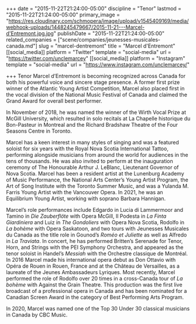 +++
date = "2015-11-22T21:24:00-05:00"
discipline = "Tenor"
lastmod = "2015-11-22T21:24:00-05:00"
primary_image = "https://res.cloudinary.com/schmopera/image/upload/v1545409169/media/webhook-uploads/1448245479667/2015-11-21---Marcel-d'Entremont.jpg.jpg"
publishDate = "2015-11-22T21:24:00-05:00"
related_companies = ["scene/companies/jeunesses-musicales-canada.md"]
slug = "marcel-dentremont"
title = "Marcel d&#039;Entremont"
[[social_media]]
platform = "Twitter"
template = "social-media"
url = "https://twitter.com/unclemarcey"
[[social_media]]
platform = "Instagram"
template = "social-media"
url = "https://www.instagram.com/unclemarcey/"

+++
Tenor Marcel d’Entremont is becoming recognized across Canada for both his powerful voice and sincere stage presence. A former first prize winner of the Atlantic Young Artist Competition, Marcel also placed first in the vocal division of the National Music Festival of Canada and claimed the Grand Award for overall best performer.

In November of 2018, he was named the winner of the Wirth Vocal Prize at McGill University, which resulted in solo recitals at La Chapelle historique du Bon-Pasteur in Montreal and the Richard Bradshaw Theatre of the Four Seasons Centre in Toronto.

Marcel has a keen interest in many styles of singing and was a featured soloist for six years with the Royal Nova Scotia International Tattoo, performing alongside musicians from around the world for audiences in the tens of thousands. He was also invited to perform at the inauguration ceremony of The Honourable Arthur J. LeBlanc, Lieutenant Governor of Nova Scotia. Marcel has been a resident artist at the Lunenburg Academy of Music Performance, the National Arts Center’s Young Artist Program, the Art of Song Institute with the Toronto Summer Music, and was a Yulanda M. Farris Young Artist with the Vancouver Opera. In 2021, he was an Equilibrium Young Artist, working with soprano Barbara Hannigan.

Marcel’s role performances include Edgardo in Lucia di Lammermoor and Tamino in _Die Zauberflöte_ with Opera McGill, Il Podesta in _La Finta Giardiniera_ and Luiz in _The Gondoliers_ with Opera Nova Scotia, Rodolfo in _La bohème_ with Opera Saskatoon, and two tours with Jeunesses Musicales du Canada as the title role in Gounod’s _Roméo et Juliette_ as well as Alfredo in _La Traviata_. In concert, he has performed Britten’s Serenade for Tenor, Horn, and Strings with the PEI Symphony Orchestra, and appeared as the tenor soloist in Handel’s _Messiah_ with the Orchestre classique de Montréal. In 2016 Marcel made his international opera debut as Don Ottavio with Opéra de Rouen in Rouen, France and at the Château de Versailles, as a laureate of the Jeunes Ambassadeurs Lyriques. Most recently, Marcel performed the role of Rodolfo over 20 times in a cross-Canada tour of _La bohème_ with Against the Grain Theatre. This production was the first live broadcast of a professional opera in Canada and has been nominated for a Canadian Screen Award in the category of Best Performing Arts Program. 

In 2020, Marcel was named one of the Top 30 Under 30 classical musicians in Canada by CBC Music.